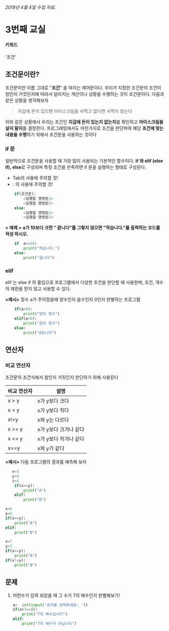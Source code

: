 ﻿


###### 2019년 4월 4일 수업 자료.
# 3번째 교실
#### 키워드
'조건'
## 조건문이란?
조건문이란 이름 그대로 "**조건**" 을 따지는 제어문이다.  우리가 지정한 조건문의 조건이 참인지 거짓인지에 따라서 달라지는 계산이나 상황을 수행하는 것이 조건문이다.
다음과 같은 상황을 생각해보자

> 지갑에 돈이 있으면 아이스크림을 사먹고 없다면 사먹지 않는다

이와 같은 상황에서 우리는 조건인 **지갑에 돈이 있는지 없는지**를 확인하고 **아이스크림을 살지 말지**를 결정한다. 프로그래밍에서도 마찬가지로 조건을 판단하여 해당 **조건에 맞는 내용을 수행**하기 위해서 조건문을 사용하는 것이다

### if 문
일반적으로 조건문을 사용할 때 가장 많이 사용되는 기본적인 함수이다. **if 와 elif (else if), else**로 구성되며 특정 조건을 만족하면 if 문을 실행하는 형태로 구성된다.
* Tab의 사용에 주의할 것!
* : 의 사용에 주의할 것! 

```python
    if(조건문):
	    <실행할 명령문1>
	    <실행할 명령문2>
	else:
		<실행할 명령문1>
	    <실행할 명령문2>
```

**< 예제 >** **a가 10보다 크면 " 큽니다"를 그렇지 않으면 "작습니다."를 출력하는 코드를 작성 하시오.**
```python
    if  a<=10: 
	    print("작습니다.") 
    else: 
		print("큽니다")
```
### elif
elif 는 else if 의 줄임으로 프로그램에서 다양한 조건을 판단할 때 사용한며, 조건, 개수의 제한을 받지 않고 사용할 수 있다.

**<예시>** 정수 a가 주어졌을때 양수인지 음수인지 0인지 판별하는 프로그램

```python
    if(a>0):
	    print("양의 정수")
	elif(a<0):
		print("음의 정수")
	else:
		print("0입니다")
```
## 연산자
### 비교 연산자
조건문의 조건식에서 참인지 거짓인지 판단하기 위해 사용된다


|비교 연산자  |설명  |
|--|--|
| x > y | x가 y보다 크다  |
| x < y|x가 y보다 작다|
|x!=y | x와 y는 다르다|
|x >= y|x가 y보다 크거나 같다|
|x <= y|x가 y보다 작거나 같다|
|x==y|x와 y가 같다|



**<예시>** 다음 프로그램의 결과를 예측해 보자

```python
   x=3
   y=4
   z=4
	if(x>=y):
		print("A")
	elif:
		print("B")
```

```python
x=6
y=6
if(x<=y):
	print("A")
elif:
	print("B")
```
```python
x=7
y=3
if(x==y):
	print("A")
if(x!=y):
	print("B")
```

## 문제
1. 어떤수가 입력 되었을 때 그 수가 7의 배수인지 판별해보기!

    ```python 
    a=  int(input('숫자를 입력하세요: '))
    if(a%7==0):
	    print("7의 배수입니다")
	elif:
		print("7의 배수가 아닙니다")
	```
